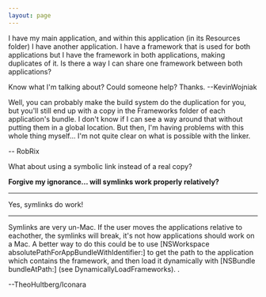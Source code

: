 ```yaml
---
layout: page
---
```


I have my main application, and within this application (in its Resources folder) I have another application. I have a framework that is used for both applications but I have the framework in both applications, making duplicates of it. Is there a way I can share one framework between both applications?

Know what I'm talking about? Could someone help? Thanks. --KevinWojniak

Well, you can probably make the build system do the duplication for you, but you'll still end up with a copy in the Frameworks folder of each application's bundle. I don't know if I can see a way around that without putting them in a global location. But then, I'm having problems with this whole thing myself... I'm not quite clear on what is possible with the linker.

-- RobRix

What about using a symbolic link instead of a real copy?

**Forgive my ignorance... will symlinks work properly relatively?**

----
Yes, symlinks do work!

----

Symlinks are very un-Mac. If the user moves the applications relative to eachother, the symlinks will break, it's not how applications should work on a Mac. A better way to do this could be to use     [NSWorkspace absolutePathForAppBundleWithIdentifier:] to get the path to the application which contains the framework, and then load it dynamically with     [NSBundle bundleAtPath:] (see DynamicallyLoadFrameworks).
.

--TheoHultberg/Iconara
